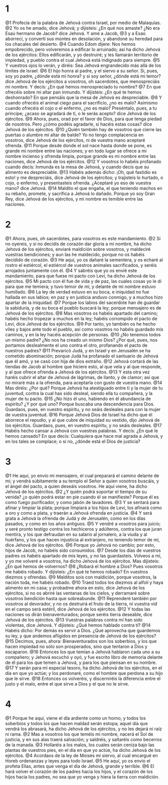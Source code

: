 # 1
@1 Profecía de la palabra de Jehová contra Israel, por medio de Malaquías.
@2 Yo os he amado, dice Jehová; y dijisteis: ¿En qué nos amaste? ¿No era Esaú hermano de Jacob? dice Jehová. Y amé a Jacob,
@3 y a Esaú aborrecí, y convertí sus montes en desolación, y abandoné su heredad para los chacales del desierto.
@4 Cuando Edom dijere: Nos hemos empobrecido, pero volveremos a edificar lo arruinado; así ha dicho Jehová de los ejércitos: Ellos edificarán, y yo destruiré; y les llamarán territorio de impiedad, y pueblo contra el cual Jehová está indignado para siempre.
@5 Y vuestros ojos lo verán, y diréis: Sea Jehová engrandecido más allá de los límites de Israel.
@6 El hijo honra al padre, y el siervo a su señor. Si, pues, soy yo padre, ¿dónde está mi honra? y si soy señor, ¿dónde está mi temor? dice Jehová de los ejércitos a vosotros, oh sacerdotes, que menospreciáis mi nombre. Y decís: ¿En qué hemos menospreciado tu nombre?
@7 En que ofrecéis sobre mi altar pan inmundo. Y dijisteis: ¿En qué te hemos deshonrado? En que pensáis que la mesa de Jehová es despreciable.
@8 Y cuando ofrecéis el animal ciego para el sacrificio, ¿no es malo? Asimismo cuando ofrecéis el cojo o el enfermo, ¿no es malo? Preséntalo, pues, a tu príncipe; ¿acaso se agradará de ti, o le serás acepto? dice Jehová de los ejércitos.
@9 Ahora, pues, orad por el favor de Dios, para que tenga piedad de nosotros. Pero ¿cómo podéis agradarle, si hacéis estas cosas? dice Jehová de los ejércitos.
@10 ¿Quién también hay de vosotros que cierre las puertas o alumbre mi altar de balde? Yo no tengo complacencia en vosotros, dice Jehová de los ejércitos, ni de vuestra mano aceptaré ofrenda.
@11 Porque desde donde el sol nace hasta donde se pone, es grande mi nombre entre las naciones; y en todo lugar se ofrece a mi nombre incienso y ofrenda limpia, porque grande es mi nombre entre las naciones, dice Jehová de los ejércitos.
@12 Y vosotros lo habéis profanado cuando decís: Inmunda es la mesa de Jehová, y cuando decís que su alimento es despreciable.
@13 Habéis además dicho: ¡Oh, qué fastidio es esto! y me despreciáis, dice Jehová de los ejércitos; y trajisteis lo hurtado, o cojo, o enfermo, y presentasteis ofrenda. ¿Aceptaré yo eso de vuestra mano? dice Jehová.
@14 Maldito el que engaña, el que teniendo machos en su rebaño, promete, y sacrifica a Jehová lo dañado. Porque yo soy Gran Rey, dice Jehová de los ejércitos, y mi nombre es temible entre las naciones.

# 2
@1 Ahora, pues, oh sacerdotes, para vosotros es este mandamiento.
@2 Si no oyereis, y si no decidís de corazón dar gloria a mi nombre, ha dicho Jehová de los ejércitos, enviaré maldición sobre vosotros, y maldeciré vuestras bendiciones; y aun las he maldecido, porque no os habéis decidido de corazón.
@3 He aquí, yo os dañaré la sementera, y os echaré al rostro el estiércol, el estiércol de vuestros animales sacrificados, y seréis arrojados juntamente con él.
@4 Y sabréis que yo os envié este mandamiento, para que fuese mi pacto con Leví, ha dicho Jehová de los ejércitos.
@5 Mi pacto con él fue de vida y de paz, las cuales cosas yo le di para que me temiera; y tuvo temor de mí, y delante de mi nombre estuvo humillado.
@6 La ley de verdad estuvo en su boca, e iniquidad no fue hallada en sus labios; en paz y en justicia anduvo conmigo, y a muchos hizo apartar de la iniquidad.
@7 Porque los labios del sacerdote han de guardar la sabiduría, y de su boca el pueblo buscará la ley; porque mensajero es de Jehová de los ejércitos.
@8 Mas vosotros os habéis apartado del camino; habéis hecho tropezar a muchos en la ley; habéis corrompido el pacto de Leví, dice Jehová de los ejércitos.
@9 Por tanto, yo también os he hecho viles y bajos ante todo el pueblo, así como vosotros no habéis guardado mis caminos, y en la ley hacéis acepción de personas.
@10 ¿No tenemos todos un mismo padre? ¿No nos ha creado un mismo Dios? ¿Por qué, pues, nos portamos deslealmente el uno contra el otro, profanando el pacto de nuestros padres?
@11 Prevaricó Judá, y en Israel y en Jerusalén se ha cometido abominación; porque Judá ha profanado el santuario de Jehová que él amó, y se casó con hija de dios extraño.
@12 Jehová cortará de las tiendas de Jacob al hombre que hiciere esto, al que vela y al que responde, y al que ofrece ofrenda a Jehová de los ejércitos.
@13 Y esta otra vez haréis cubrir el altar de Jehová de lágrimas, de llanto, y de clamor; así que no miraré más a la ofrenda, para aceptarla con gusto de vuestra mano.
@14 Mas diréis: ¿Por qué? Porque Jehová ha atestiguado entre ti y la mujer de tu juventud, contra la cual has sido desleal, siendo ella tu compañera, y la mujer de tu pacto.
@15 ¿No hizo él uno, habiendo en él abundancia de espíritu? ¿Y por qué uno? Porque buscaba una descendencia para Dios. Guardaos, pues, en vuestro espíritu, y no seáis desleales para con la mujer de vuestra juventud.
@16 Porque Jehová Dios de Israel ha dicho que él aborrece el repudio, y al que cubre de iniquidad su vestido, dijo Jehová de los ejércitos. Guardaos, pues, en vuestro espíritu, y no seáis desleales.
@17 Habéis hecho cansar a Jehová con vuestras palabras. Y decís: ¿En qué le hemos cansado? En que decís: Cualquiera que hace mal agrada a Jehová, y en los tales se complace; o si no, ¿dónde está el Dios de justicia?

# 3
@1 He aquí, yo envío mi mensajero, el cual preparará el camino delante de mí; y vendrá súbitamente a su templo el Señor a quien vosotros buscáis, y el ángel del pacto, a quien deseáis vosotros. He aquí viene, ha dicho Jehová de los ejércitos.
@2 ¿Y quién podrá soportar el tiempo de su venida? ¿o quién podrá estar en pie cuando él se manifieste? Porque él es como fuego purificador, y como jabón de lavadores.
@3 Y se sentará para afinar y limpiar la plata; porque limpiará a los hijos de Leví, los afinará como a oro y como a plata, y traerán a Jehová ofrenda en justicia.
@4 Y será grata a Jehová la ofrenda de Judá y de Jerusalén, como en los días pasados, y como en los años antiguos.
@5 Y vendré a vosotros para juicio; y seré pronto testigo contra los hechiceros y adúlteros, contra los que juran mentira, y los que defraudan en su salario al jornalero, a la viuda y al huérfano, y los que hacen injusticia al extranjero, no teniendo temor de mí, dice Jehová de los ejércitos.
@6 Porque yo Jehová no cambio; por esto, hijos de Jacob, no habéis sido consumidos.
@7 Desde los días de vuestros padres os habéis apartado de mis leyes, y no las guardasteis. Volveos a mí, y yo me volveré a vosotros, ha dicho Jehová de los ejércitos. Mas dijisteis: ¿En qué hemos de volvernos?
@8 ¿Robará el hombre a Dios? Pues vosotros me habéis robado. Y dijisteis: ¿En qué te hemos robado? En vuestros diezmos y ofrendas.
@9 Malditos sois con maldición, porque vosotros, la nación toda, me habéis robado.
@10 Traed todos los diezmos al alfolí y haya alimento en mi casa; y probadme ahora en esto, dice Jehová de los ejércitos, si no os abriré las ventanas de los cielos, y derramaré sobre vosotros bendición hasta que sobreabunde.
@11 Reprenderé también por vosotros al devorador, y no os destruirá el fruto de la tierra, ni vuestra vid en el campo será estéril, dice Jehová de los ejércitos.
@12 Y todas las naciones os dirán bienaventurados; porque seréis tierra deseable, dice Jehová de los ejércitos.
@13 Vuestras palabras contra mí han sido violentas, dice Jehová. Y dijisteis: ¿Qué hemos hablado contra ti?
@14 Habéis dicho: Por demás es servir a Dios. ¿Qué aprovecha que guardemos su ley, y que andemos afligidos en presencia de Jehová de los ejércitos?
@15 Decimos, pues, ahora: Bienaventurados son los soberbios, y los que hacen impiedad no sólo son prosperados, sino que tentaron a Dios y escaparon.
@16 Entonces los que temían a Jehová hablaron cada uno a su compañero; y Jehová escuchó y oyó, y fue escrito libro de memoria delante de él para los que temen a Jehová, y para los que piensan en su nombre.
@17 Y serán para mí especial tesoro, ha dicho Jehová de los ejércitos, en el día en que yo actúe; y los perdonaré, como el hombre que perdona a su hijo que le sirve.
@18 Entonces os volveréis, y discerniréis la diferencia entre el justo y el malo, entre el que sirve a Dios y el que no le sirve.

# 4
@1 Porque he aquí, viene el día ardiente como un horno, y todos los soberbios y todos los que hacen maldad serán estopa; aquel día que vendrá los abrasará, ha dicho Jehová de los ejércitos, y no les dejará ni raíz ni rama.
@2 Mas a vosotros los que teméis mi nombre, nacerá el Sol de justicia, y en sus alas traerá salvación; y saldréis, y saltaréis como becerros de la manada.
@3 Hollaréis a los malos, los cuales serán ceniza bajo las plantas de vuestros pies, en el día en que yo actúe, ha dicho Jehová de los ejércitos.
@4 Acordaos de la ley de Moisés mi siervo, al cual encargué en Horeb ordenanzas y leyes para todo Israel.
@5 He aquí, yo os envío el profeta Elías, antes que venga el día de Jehová, grande y terrible.
@6 El hará volver el corazón de los padres hacia los hijos, y el corazón de los hijos hacia los padres, no sea que yo venga y hiera la tierra con maldición.